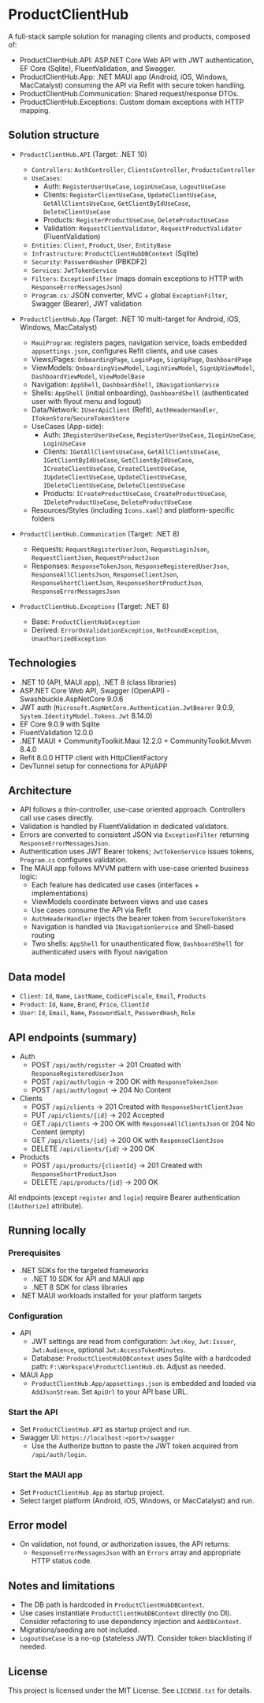 # ProductClientHub

A full-stack sample solution for managing clients and products, composed of:
- ProductClientHub.API: ASP.NET Core Web API with JWT authentication, EF Core (Sqlite), FluentValidation, and Swagger.
- ProductClientHub.App: .NET MAUI app (Android, iOS, Windows, MacCatalyst) consuming the API via Refit with secure token handling.
- ProductClientHub.Communication: Shared request/response DTOs.
- ProductClientHub.Exceptions: Custom domain exceptions with HTTP mapping.

## Solution structure
- `ProductClientHub.API` (Target: .NET 10)
  - `Controllers`: `AuthController`, `ClientsController`, `ProductsController`
  - `UseCases`:
    - Auth: `RegisterUserUseCase`, `LoginUseCase`, `LogoutUseCase`
    - Clients: `RegisterClientUseCase`, `UpdateClientUseCase`, `GetAllClientsUseCase`, `GetClientByIdUseCase`, `DeleteClientUseCase`
    - Products: `RegisterProductUseCase`, `DeleteProductUseCase`
    - Validation: `RequestClientValidator`, `RequestProductValidator` (FluentValidation)
  - `Entities`: `Client`, `Product`, `User`, `EntityBase`
  - `Infrastructure`: `ProductClientHubDBContext` (Sqlite)
  - `Security`: `PasswordHasher` (PBKDF2)
  - `Services`: `JwtTokenService`
  - `Filters`: `ExceptionFilter` (maps domain exceptions to HTTP with `ResponseErrorMessagesJson`)
  - `Program.cs`: JSON converter, MVC + global `ExceptionFilter`, Swagger (Bearer), JWT validation

- `ProductClientHub.App` (Target: .NET 10 multi-target for Android, iOS, Windows, MacCatalyst)
  - `MauiProgram`: registers pages, navigation service, loads embedded `appsettings.json`, configures Refit clients, and use cases
  - Views/Pages: `OnboardingPage`, `LoginPage`, `SignUpPage`, `DashboardPage`
  - ViewModels: `OnboardingViewModel`, `LoginViewModel`, `SignUpViewModel`, `DashboardViewModel`, `ViewModelBase`
  - Navigation: `AppShell`, `DashboardShell`, `INavigationService`
  - Shells: `AppShell` (initial onboarding), `DashboardShell` (authenticated user with flyout menu and logout)
  - Data/Network: `IUserApiClient` (Refit), `AuthHeaderHandler`, `ITokenStore`/`SecureTokenStore`
  - UseCases (App-side):
    - Auth: `IRegisterUserUseCase`, `RegisterUserUseCase`, `ILoginUseCase`, `LoginUseCase`
    - Clients: `IGetAllClientsUseCase`, `GetAllClientsUseCase`, `IGetClientByIdUseCase`, `GetClientByIdUseCase`, `ICreateClientUseCase`, `CreateClientUseCase`, `IUpdateClientUseCase`, `UpdateClientUseCase`, `IDeleteClientUseCase`, `DeleteClientUseCase`
    - Products: `ICreateProductUseCase`, `CreateProductUseCase`, `IDeleteProductUseCase`, `DeleteProductUseCase`
  - Resources/Styles (including `Icons.xaml`) and platform-specific folders

- `ProductClientHub.Communication` (Target: .NET 8)
  - Requests: `RequestRegisterUserJson`, `RequestLoginJson`, `RequestClientJson`, `RequestProductJson`
  - Responses: `ResponseTokenJson`, `ResponseRegisteredUserJson`, `ResponseAllClientsJson`, `ResponseClientJson`, `ResponseShortClientJson`, `ResponseShortProductJson`, `ResponseErrorMessagesJson`

- `ProductClientHub.Exceptions` (Target: .NET 8)
  - Base: `ProductClientHubException`
  - Derived: `ErrorOnValidationException`, `NotFoundException`, `UnauthorizedException`

## Technologies
- .NET 10 (API, MAUI app), .NET 8 (class libraries)
- ASP.NET Core Web API, Swagger (OpenAPI) - Swashbuckle.AspNetCore 9.0.6
- JWT auth (`Microsoft.AspNetCore.Authentication.JwtBearer` 9.0.9, `System.IdentityModel.Tokens.Jwt` 8.14.0)
- EF Core 9.0.9 with Sqlite
- FluentValidation 12.0.0
- .NET MAUI + CommunityToolkit.Maui 12.2.0 + CommunityToolkit.Mvvm 8.4.0
- Refit 8.0.0 HTTP client with HttpClientFactory
- DevTunnel setup for connections for API/APP

## Architecture
- API follows a thin-controller, use-case oriented approach. Controllers call use cases directly.
- Validation is handled by FluentValidation in dedicated validators.
- Errors are converted to consistent JSON via `ExceptionFilter` returning `ResponseErrorMessagesJson`.
- Authentication uses JWT Bearer tokens; `JwtTokenService` issues tokens, `Program.cs` configures validation.
- The MAUI app follows MVVM pattern with use-case oriented business logic:
  - Each feature has dedicated use cases (interfaces + implementations)
  - ViewModels coordinate between views and use cases
  - Use cases consume the API via Refit
  - `AuthHeaderHandler` injects the bearer token from `SecureTokenStore`
  - Navigation is handled via `INavigationService` and Shell-based routing
  - Two shells: `AppShell` for unauthenticated flow, `DashboardShell` for authenticated users with flyout navigation

## Data model
- `Client`: `Id`, `Name`, `LastName`, `CodiceFiscale`, `Email`, `Products`
- `Product`: `Id`, `Name`, `Brand`, `Price`, `ClientId`
- `User`: `Id`, `Email`, `Name`, `PasswordSalt`, `PasswordHash`, `Role`

## API endpoints (summary)
- Auth
  - POST `/api/auth/register` → 201 Created with `ResponseRegisteredUserJson`
  - POST `/api/auth/login` → 200 OK with `ResponseTokenJson`
  - POST `/api/auth/logout` → 204 No Content
- Clients
  - POST `/api/clients` → 201 Created with `ResponseShortClientJson`
  - PUT `/api/clients/{id}` → 202 Accepted
  - GET `/api/clients` → 200 OK with `ResponseAllClientsJson` or 204 No Content (empty)
  - GET `/api/clients/{id}` → 200 OK with `ResponseClientJson`
  - DELETE `/api/clients/{id}` → 200 OK
- Products
  - POST `/api/products/{clientId}` → 201 Created with `ResponseShortProductJson`
  - DELETE `/api/products/{id}` → 200 OK

All endpoints (except `register` and `login`) require Bearer authentication (`[Authorize]` attribute).

## Running locally
### Prerequisites
- .NET SDKs for the targeted frameworks
  - .NET 10 SDK for API and MAUI app
  - .NET 8 SDK for class libraries
- .NET MAUI workloads installed for your platform targets

### Configuration
- API
  - JWT settings are read from configuration: `Jwt:Key`, `Jwt:Issuer`, `Jwt:Audience`, optional `Jwt:AccessTokenMinutes`.
  - Database: `ProductClientHubDBContext` uses Sqlite with a hardcoded path: `F:\Workspace\ProductClientHub.db`. Adjust as needed.
- MAUI App
  - `ProductClientHub.App/appsettings.json` is embedded and loaded via `AddJsonStream`. Set `ApiUrl` to your API base URL.

### Start the API
- Set `ProductClientHub.API` as startup project and run.
- Swagger UI: `https://localhost:<port>/swagger`
  - Use the Authorize button to paste the JWT token acquired from `/api/auth/login`.

### Start the MAUI app
- Set `ProductClientHub.App` as startup project.
- Select target platform (Android, iOS, Windows, or MacCatalyst) and run.

## Error model
- On validation, not found, or authorization issues, the API returns:
  - `ResponseErrorMessagesJson` with an `Errors` array and appropriate HTTP status code.

## Notes and limitations
- The DB path is hardcoded in `ProductClientHubDBContext`.
- Use cases instantiate `ProductClientHubDBContext` directly (no DI). Consider refactoring to use dependency injection and `AddDbContext`.
- Migrations/seeding are not included.
- `LogoutUseCase` is a no-op (stateless JWT). Consider token blacklisting if needed.

## License
This project is licensed under the MIT License. See `LICENSE.txt` for details.
